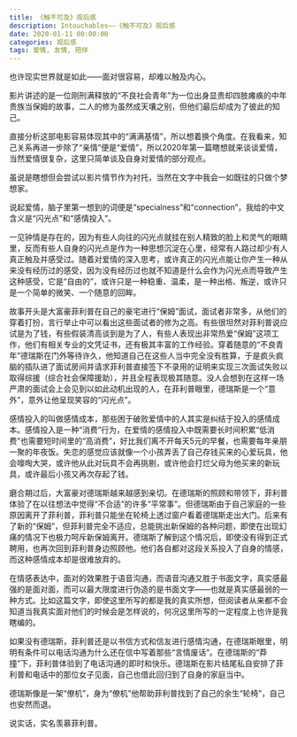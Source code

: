 ```yaml
---
title: 《触不可及》观后感
description: Intouchables——《触不可及》观后感
date: 2020-01-11 00:00:00
categories: 观后感
tags: 爱情, 友情, 陪伴
---
```


也许现实世界就是如此——面对很容易，却难以触及内心。

影片讲述的是一位刚刑满释放的“不良社会青年”为一位出身显贵却四肢瘫痪的中年贵族当保姆的故事，二人的修为虽然成天壤之别，但他们最后却成为了彼此的知己。

<!-- more -->

直接分析这部电影容易体现其中的“满满基情”，所以想着换个角度。在我看来，知己关系再进一步除了“亲情”便是“爱情”，所以2020年第一篇瞎想就来谈谈爱情，当然爱情很复杂，这里只简单谈及自身对爱情的部分观点。

虽说是瞎想但会尝试以影片情节作为衬托，当然在文字中我会一如既往的只做个梦想家。

说起爱情，脑子里第一想到的词便是“specialness”和“connection”，我给的中文含义是“闪光点”和“感情投入”。

一见钟情是存在的，因为有些人向往的闪光点就挂在别人精致的脸上和灵气的眼睛里，反而有些人自身的闪光点是作为一种思想沉淀在心里，经常有人路过却少有人真正触及并感受过。随着对爱情的深入思考，或许真正的闪光点能让你产生一种从来没有经历过的感受，因为没有经历过也就不知道是什么会作为闪光点而导致产生这种感受，它是“自由的”，或许只是一种稳重、温柔，是一种出格、叛逆，或许只是一个简单的微笑、一个随意的回眸。

故事开头是大富豪菲利普在自己的豪宅进行“保姆”面试，面试者非常多，从他们的穿着打扮，言行举止中可以看出这些面试者的修为之高。有些很坦然对菲利普说应试是为了钱，有些假装清高谈到是为了人，有些人表现出非常热爱“保姆”这项工作，他们有相关专业的文凭证书，还有极其丰富的工作经验。穿着随意的“不良青年”德瑞斯在门外等待许久，他知道自己在这些人当中完全没有胜算，于是疯头疯脑的插队进了面试房间并请求菲利普直接签下不录用的证明来实现三次面试失败以取得综援（综合社会保障援助），并且全程表现极其随意。没人会想到在这样一场严肃的面试会上会见到以如此动机出现的人，在菲利普眼里，德瑞斯是一个“意外”，意外让他呈现笑容的“闪光点”。

感情投入的叫做感情成本，那些困于破败爱情中的人其实是纠结于投入的感情成本。感情投入是一种“消费”行为，在爱情的感情投入中既需要长时间积累“低消费”也需要短时间里的“高消费”，好比我们离不开每天5元的早餐，也需要每年亲朋一聚的年夜饭。失恋的感觉应该就像一个小孩弄丢了自己存钱买来的心爱玩具，他会嚎啕大哭，或许他从此对玩具不会再挑剔，或许他会打烂父母为他买来的新玩具，或许最后小孩又再次存起了钱。

磨合期过后，大富豪对德瑞斯越来越感到亲切。在德瑞斯的照顾和带领下，菲利普体验了在以往想法中觉得“不合适”的许多“平常事”。但德瑞斯由于自己家庭的一些原因离开了菲利普，菲利普只能坐在轮椅上透过窗户看着德瑞斯走出大门。后来有了新的“保姆”，但菲利普完全不适应，总能挑出新保姆的各种问题，即使在出现幻痛的情况下也极力呵斥新保姆离开。德瑞斯了解到这个情况后，即使没有得到正式聘用，也再次回到菲利普身边照顾他。他们各自都对这段关系投入了自身的情感，而这种感情成本却是很难放弃的。

在情感表达中，面对的效果胜于语音沟通，而语音沟通又胜于书面文字，真实感最强的是面对面，而可以最大限度进行伪造的是书面文字——也就是真实感最弱的一种方式。比如这篇文字，即使这里所写的都是我的真实所想，但阅读者从来都不会知道当我真实面对他们的时候会是怎样说的，何况这里所写的一定程度上也许是我瞎编的。

如果没有德瑞斯，菲利普还是以书信方式和信友进行感情沟通，在德瑞斯眼里，明明有条件可以电话沟通为什么还在信中写着那些“言情废话”。在德瑞斯的“莽撞”下，菲利普体验到了电话沟通的即时和快乐。德瑞斯在影片结尾私自安排了菲利普和电话中的那位女子见面，自己也借此回归到了自身的家庭当中。

德瑞斯像是一架“僚机”，身为“僚机”他帮助菲利普找到了自己的余生“轮椅”，自己也安然而退。

说实话，实名羡慕菲利普。
